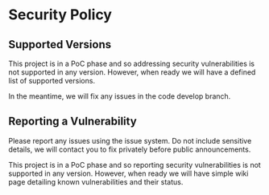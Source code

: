 # Security Policy

## Supported Versions

This project is in a PoC phase and so addressing security vulnerabilities is not supported in any version.
However, when ready we will have a defined list of supported versions.

In the meantime, we will fix any issues in the code develop branch.

## Reporting a Vulnerability

Please report any issues using the issue system. Do not include sensitive details, we will contact you to fix privately before public announcements.

This project is in a PoC phase and so reporting security vulnerabilities is not supported in any version.
However, when ready we will have simple wiki page detailing known vulnerabilities and their status.

